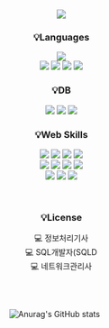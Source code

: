 <div align="center">
<h1>
  <img src="https://capsule-render.vercel.app/api?type=waving&color=auto&height=200&section=header&text=Hello,I'm%20KeeHeung!&fontSize=60&animation=fadeIn&fontAlignY=36&fontColor=ffffff" />
</h1>

<!--
<p align="center" dir="auto">
  <h2>🎨 Portfolio & SNS 🎨</h2>
  <a href="https://needit.my.canva.site/" target="_blank"><img src="https://img.shields.io/badge/Portfolio-FF3633?style=flat&logo=Micro.blog&logoColor=white" /></a>
  <a href="mailto:xl7923@naver.com"><img src="https://img.shields.io/badge/Mail-30B980?style=flat&logo=Gmail&logoColor=white" /></a>
</p>
<br>
-->

<!--
<p align="center" dir="auto">
  <h2>📚 My Tech Stack 📚</h2>
</p>
-->

<p align="center" dir="auto">
  <h3>💡Languages</h3>
  <img src="https://img.shields.io/badge/JAVA-007396?style=for-the-badge&amp;logo=coffeescript&logoColor=white">
  <br>
  <img src="https://img.shields.io/badge/HTML5-E34F26?style=for-the-badge&amp;logo=HTML5&logoColor=white" />
  <img src="https://img.shields.io/badge/CSS3-1572B6?style=for-the-badge&amp;logo=CSS3&logoColor=white" />
  <img src="https://img.shields.io/badge/JavaScript-F7DF1E?style=for-the-badge&amp;logo=JavaScript&logoColor=white" />
  <img src="https://img.shields.io/badge/jQuery-0769AD?style=for-the-badge&amp;logo=jQuery&logoColor=white" />
</p>
    
<p align="center" dir="auto">
  <h3>💡DB</h3>
  <img src="https://img.shields.io/badge/Oracle-F80000?style=for-the-badge&amp;" />
  <img src="https://img.shields.io/badge/MySQL-F80000?style=for-the-badge&amp;" />
  <img src="https://img.shields.io/badge/MariaDB-F80000?style=for-the-badge&amp;" />
</p>

<p align="center" dir="auto">
  <h3>💡Web Skills</h3>
  <img src="https://img.shields.io/badge/Spring-6DB33F?style=for-the-badge&amp;logo=Spring&logoColor=white">
  <img src="https://img.shields.io/badge/SpringBoot-6DB33F?style=for-the-badge&amp;logo=SpringBoot&logoColor=white">
  <img src="https://img.shields.io/badge/Mybatis-000000?style=for-the-badge&amp;logo=Fluentd&logoColor=white" />
  <img src="https://img.shields.io/badge/JPA-000000?style=for-the-badge&amp;" />
  <br>
  <img src="https://img.shields.io/badge/VUE.js-4FC08D?style=for-the-badge&amp;logo=VUE.js&logoColor=white">
  <img src="https://img.shields.io/badge/JSP-007396?style=for-the-badge&amp;logo=jsp&amp;logoColor=white">
  <img src="https://img.shields.io/badge/Ajax-ECD53F?style=for-the-badge&amp;logo=Ajax&amp;logoColor=white">
  <img src="https://img.shields.io/badge/bootstrap-7952B3?style=for-the-badge&amp;logo=Bootstrap&logoColor=white">
  <br>
  <img src="https://img.shields.io/badge/AWS%20EC2-E95420?style=for-the-badge&amp;" />
  <img src="https://img.shields.io/badge/AWS%20RDS-E95420?style=for-the-badge&amp;" />
  <img src="https://img.shields.io/badge/ORACLE%20CLOUD-F80000?style=for-the-badge&amp;" />
</p>
<br>
<p align="center" dir="auto">
  <h3><g-emoji class="g-emoji" alias="bulb" fallback-src="https://github.githubassets.com/images/icons/emoji/unicode/1f4a1.png">💡</g-emoji>License</h3>
  <g-emoji class="g-emoji" alias="computer" fallback-src="https://github.githubassets.com/images/icons/emoji/unicode/1f4bb.png">💻</g-emoji> 정보처리기사<br>
  <g-emoji class="g-emoji" alias="computer" fallback-src="https://github.githubassets.com/images/icons/emoji/unicode/1f4bb.png">💻</g-emoji> SQL개발자(SQLD<br>
  <g-emoji class="g-emoji" alias="computer" fallback-src="https://github.githubassets.com/images/icons/emoji/unicode/1f4bb.png">💻</g-emoji> 네트워크관리사
</p>
<br>
<br>

<!--
<p align="center" dir="auto">
  <h3>💡Tools</h3>
  <img src="https://img.shields.io/badge/Eclipse%20IDE-2C2255?style=for-the-badge&amp;logo=EclipseIDE&logoColor=white" />
  <img src="https://img.shields.io/badge/Visual%20Studio%20Code-007ACC?style=for-the-badge&amp;logo=VisualStudioCode&logoColor=white" />
  <br>
</p>
<br><br>
-->

![Anurag's GitHub stats](https://github-readme-stats.vercel.app/api?username=KeeHeung&show_icons=true&theme=blueberry) &nbsp;&nbsp;&nbsp;&nbsp;&nbsp;
<!-- [![Top Langs](https://github-readme-stats.vercel.app/api/top-langs/?username=KeeHeung&layout=donut&theme=blueberry)](https://github.com/anuraghazra/github-readme-stats) -->
<br>
